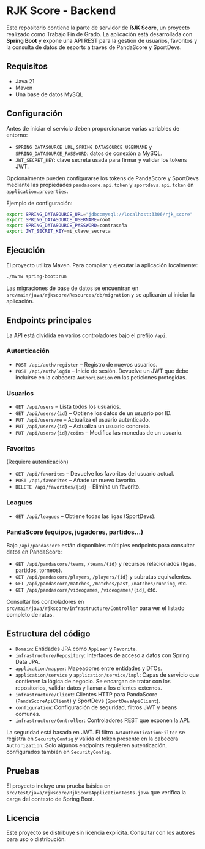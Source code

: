 # RJK Score - Backend

Este repositorio contiene la parte de servidor de **RJK Score**, un proyecto realizado como Trabajo Fin de Grado. La aplicación está desarrollada con **Spring Boot** y expone una API REST para la gestión de usuarios, favoritos y la consulta de datos de esports a través de PandaScore y SportDevs.

## Requisitos

- Java 21
- Maven
- Una base de datos MySQL

## Configuración

Antes de iniciar el servicio deben proporcionarse varias variables de entorno:

- `SPRING_DATASOURCE_URL`, `SPRING_DATASOURCE_USERNAME` y `SPRING_DATASOURCE_PASSWORD`: datos de conexión a MySQL.
- `JWT_SECRET_KEY`: clave secreta usada para firmar y validar los tokens JWT.

Opcionalmente pueden configurarse los tokens de PandaScore y SportDevs mediante las propiedades `pandascore.api.token` y `sportdevs.api.token` en `application.properties`.

Ejemplo de configuración:

```bash
export SPRING_DATASOURCE_URL="jdbc:mysql://localhost:3306/rjk_score"
export SPRING_DATASOURCE_USERNAME=root
export SPRING_DATASOURCE_PASSWORD=contraseña
export JWT_SECRET_KEY=mi_clave_secreta
```

## Ejecución

El proyecto utiliza Maven. Para compilar y ejecutar la aplicación localmente:

```bash
./mvnw spring-boot:run
```

Las migraciones de base de datos se encuentran en `src/main/java/rjkscore/Resources/db/migration` y se aplicarán al iniciar la aplicación.

## Endpoints principales

La API está dividida en varios controladores bajo el prefijo `/api`.

### Autenticación

- `POST /api/auth/register` &ndash; Registro de nuevos usuarios.
- `POST /api/auth/login` &ndash; Inicio de sesión. Devuelve un JWT que debe incluirse en la cabecera `Authorization` en las peticiones protegidas.

### Usuarios

- `GET /api/users` &ndash; Lista todos los usuarios.
- `GET /api/users/{id}` &ndash; Obtiene los datos de un usuario por ID.
- `PUT /api/users/me` &ndash; Actualiza el usuario autenticado.
- `PUT /api/users/{id}` &ndash; Actualiza un usuario concreto.
- `PUT /api/users/{id}/coins` &ndash; Modifica las monedas de un usuario.

### Favoritos

(Requiere autenticación)

- `GET /api/favorites` &ndash; Devuelve los favoritos del usuario actual.
- `POST /api/favorites` &ndash; Añade un nuevo favorito.
- `DELETE /api/favorites/{id}` &ndash; Elimina un favorito.

### Leagues

- `GET /api/leagues` &ndash; Obtiene todas las ligas (SportDevs).

### PandaScore (equipos, jugadores, partidos...)

Bajo `/api/pandascore` están disponibles múltiples endpoints para consultar datos en PandaScore:

- `GET /api/pandascore/teams`, `/teams/{id}` y recursos relacionados (ligas, partidos, torneos).
- `GET /api/pandascore/players`, `/players/{id}` y subrutas equivalentes.
- `GET /api/pandascore/matches`, `/matches/past`, `/matches/running`, etc.
- `GET /api/pandascore/videogames`, `/videogames/{id}`, etc.

Consultar los controladores en `src/main/java/rjkscore/infrastructure/Controller` para ver el listado completo de rutas.

## Estructura del código

- `Domain`: Entidades JPA como `AppUser` y `Favorite`.
- `infrastructure/Repository`: Interfaces de acceso a datos con Spring Data JPA.
- `application/mapper`: Mapeadores entre entidades y DTOs.
- `application/service` y `application/service/impl`: Capas de servicio que contienen la lógica de negocio. Se encargan de tratar con los repositorios, validar datos y llamar a los clientes externos.
- `infrastructure/Client`: Clientes HTTP para PandaScore (`PandaScoreApiClient`) y SportDevs (`SportDevsApiClient`).
- `configuration`: Configuración de seguridad, filtros JWT y beans comunes.
- `infrastructure/Controller`: Controladores REST que exponen la API.

La seguridad está basada en JWT. El filtro `JwtAuthenticationFilter` se registra en `SecurityConfig` y valida el token presente en la cabecera `Authorization`. Solo algunos endpoints requieren autenticación, configurados también en `SecurityConfig`.

## Pruebas

El proyecto incluye una prueba básica en `src/test/java/rjkscore/RjkScoreApplicationTests.java` que verifica la carga del contexto de Spring Boot.

## Licencia

Este proyecto se distribuye sin licencia explícita. Consultar con los autores para uso o distribución.

